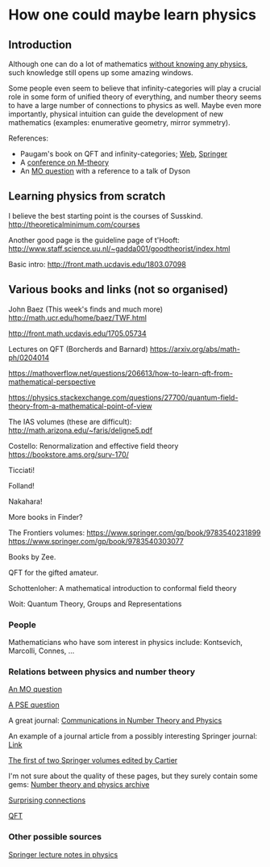 # How one could maybe learn physics

## Introduction

Although one can do a lot of mathematics [without knowing any physics](https://mathoverflow.net/questions/74642/if-i-want-to-study-jacob-luries-books-higher-topoi-theory-derived-ag-what), such knowledge still opens up some amazing windows.

Some people even seem to believe that infinity-categories will play a crucial role in some form of unified theory of everything, and number theory seems to have a large number of connections to physics as well. Maybe even more importantly, physical intuition can guide the development of new mathematics (examples: enumerative geometry, mirror symmetry).

References:
- Paugam's book on QFT and infinity-categories; [Web](https://webusers.imj-prg.fr/~frederic.paugam/documents/enseignement/master-mathematical-physics.pdf), [Springer](https://www.springer.com/de/book/9783319045634)
- A [conference on M-theory](http://www.maths.dur.ac.uk/lms/109/)
- An [MO question](https://mathoverflow.net/questions/9661/is-semisimple-a-dense-condition-among-lie-algebras?rq=1) with a reference to a talk of Dyson


## Learning physics from scratch

I believe the best starting point is the courses of Susskind.
http://theoreticalminimum.com/courses

Another good page is the guideline page of t'Hooft:
http://www.staff.science.uu.nl/~gadda001/goodtheorist/index.html

Basic intro:
http://front.math.ucdavis.edu/1803.07098

## Various books and links (not so organised)

John Baez (This week's finds and much more)
http://math.ucr.edu/home/baez/TWF.html

http://front.math.ucdavis.edu/1705.05734

Lectures on QFT (Borcherds and Barnard)
https://arxiv.org/abs/math-ph/0204014

https://mathoverflow.net/questions/206613/how-to-learn-qft-from-mathematical-perspective

https://physics.stackexchange.com/questions/27700/quantum-field-theory-from-a-mathematical-point-of-view

The IAS volumes (these are difficult):
http://math.arizona.edu/~faris/deligne5.pdf

Costello: Renormalization and effective field theory
https://bookstore.ams.org/surv-170/

Ticciati!

Folland!

Nakahara!

More books in Finder?

The Frontiers volumes:
https://www.springer.com/gp/book/9783540231899
https://www.springer.com/gp/book/9783540303077

Books by Zee.

QFT for the gifted amateur.

Schottenloher: A mathematical introduction to conformal field theory

Woit: Quantum Theory, Groups and Representations

### People

Mathematicians who have som interest in physics include:
Kontsevich, Marcolli, Connes, ...


### Relations between physics and number theory

[An MO question](https://mathoverflow.net/questions/224263/number-theory-and-physics)

[A PSE question](https://physics.stackexchange.com/questions/414/number-theory-in-physics)

A great journal: [Communications in Number Theory and Physics](http://intlpress.com/site/pub/pages/journals/items/cntp/content/_home/index.html)

An example of a journal article from a possibly interesting Springer journal: [Link](https://link.springer.com/article/10.1134/S2070046617020017)

[The first of two Springer volumes edited by Cartier](https://www.springer.com/la/book/9783540231899)

I'm not sure about the quality of these pages, but they surely contain some gems:
[Number theory and physics archive](http://empslocal.ex.ac.uk/people/staff/mrwatkin/zeta/physics.htm)

[Surprising connections](http://empslocal.ex.ac.uk/people/staff/mrwatkin/zeta/surprising.htm)

[QFT](http://empslocal.ex.ac.uk/people/staff/mrwatkin/zeta/QFT.htm)


### Other possible sources

[Springer lecture notes in physics](https://link.springer.com/bookseries/5304)
